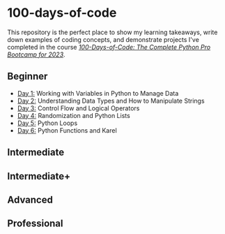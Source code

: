# 100-days-of-code
This repository is the perfect place to show my learning takeaways, write down examples of coding concepts, and demonstrate projects I've completed in the course [*100-Days-of-Code: The Complete Python Pro Bootcamp for 2023*](https://www.udemy.com/course/100-days-of-code/). 
## Beginner 
* [Day 1:](https://github.com/wuxinge/Python-100-days-of-code/tree/12b5b26b6a3103bea397086c5f71c88b7586de2d/day%201)
Working with Variables in Python to Manage Data
* [Day 2:](https://github.com/wuxinge/Python-100-days-of-code/tree/571c397d3a404fb76fab3ec972ada2fa2863c981/day%202)
  Understanding Data Types and How to Manipulate Strings
* [Day 3:](https://github.com/wuxinge/100-days-of-code/blob/cc5083250953a7f8b2519a4a3c4d6f7f4061ca1d/day%203/README.md) Control Flow and Logical Operators
* [Day 4:](https://github.com/wuxinge/100-days-of-code/tree/ca373654b73b81846005d85e668ea9c3844f47be/day%204) Randomization and Python Lists
* [Day 5:](https://github.com/wuxinge/100-days-of-code/tree/6e1446439255f3408ca0860e1aa3298eacf7a52c/day%205) Python Loops
* [Day 6:](https://github.com/wuxinge/Python-100-days-of-code/tree/422e61ac9eeec89af0191757c8344850703685a9/day%206) Python Functions and Karel
## Intermediate 

## Intermediate+ 

## Advanced 

## Professional 
